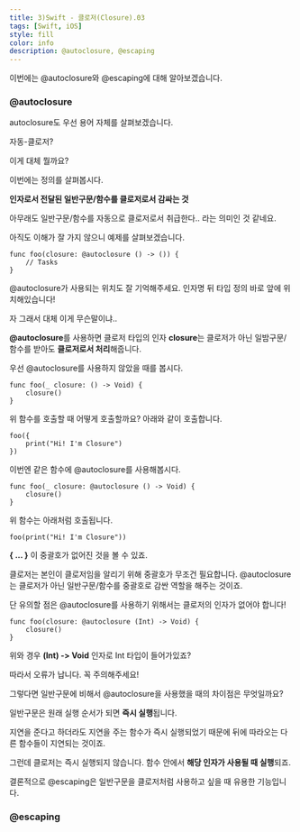 ```yaml
---
title: 3)Swift - 클로저(Closure).03
tags: [Swift, iOS]
style: fill
color: info
description: @autoclosure, @escaping
---
```


이번에는 @autoclosure와 @escaping에 대해 알아보겠습니다.

### @autoclosure

autoclosure도 우선 용어 자체를 살펴보겠습니다.

자동-클로저?

이게 대체 뭘까요?

이번에는 정의를 살펴봅시다.

**인자로서 전달된 일반구문/함수를 클로저로서 감싸는 것**

아무래도 일반구문/함수를 자동으로 클로저로서 취급한다.. 라는 의미인 것 같네요.

아직도 이해가 잘 가지 않으니 예제를 살펴보겠습니다.

~~~
func foo(closure: @autoclosure () -> ()) {
    // Tasks
}
~~~

@autoclosure가 사용되는 위치도 잘 기억해주세요. 인자명 뒤 타입 정의 바로 앞에 위치해있습니다!

자 그래서 대체 이게 무슨말이냐..

**@autoclosure**를 사용하면 클로저 타입의 인자 **closure**는 클로저가 아닌 일밤구문/함수를 받아도 **클로저로서 처리**해줍니다.

우선 @autoclosure를 사용하지 않았을 때를 봅시다.

~~~
func foo(_ closure: () -> Void) {
    closure()
}
~~~

위 함수를 호출할 때 어떻게 호출할까요? 아래와 같이 호출합니다.
~~~
foo({ 
    print("Hi! I'm Closure")
})
~~~

이번엔 같은 함수에 @autoclosure를 사용해봅시다.

~~~
func foo(_ closure: @autoclosure () -> Void) {
    closure()
}
~~~
위 함수는 아래처럼 호출됩니다.
~~~
foo(print("Hi! I'm Closure"))
~~~

**{ ... }** 이 중괄호가 없어진 것을 볼 수 있죠.

클로저는 본인이 클로저임을 알리기 위해 중괄호가 무조건 필요합니다. @autoclosure는 클로저가 아닌 일반구문/함수를 중괄호로 감싼 역할을 해주는 것이죠.

단 유의할 점은 @autoclosure를 사용하기 위해서는 클로저의 인자가 없어야 합니다!

~~~
func foo(closure: @autoclosure (Int) -> Void) {
    closure()
}
~~~

위와 경우 **(Int) -> Void** 인자로 Int 타입이 들어가있죠?

따라서 오류가 납니다. 꼭 주의해주세요!

그렇다면 일반구문에 비해서 @autoclosure을 사용했을 때의 차이점은 무엇일까요?

일반구문은 원래 실행 순서가 되면 **즉시 실행**됩니다. 

지연을 준다고 하더라도 지연을 주는 함수가 즉시 실행되었기 때문에 뒤에 따라오는 다른 함수들이 지연되는 것이죠.

그런데 클로저는 즉시 실행되지 않습니다. 함수 안에서 **해당 인자가 사용될 때 실행**되죠.

결론적으로 @escaping은 일반구문을 클로저처럼 사용하고 싶을 때 유용한 기능입니다.

### @escaping

